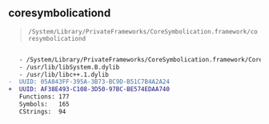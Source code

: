 ## coresymbolicationd

> `/System/Library/PrivateFrameworks/CoreSymbolication.framework/coresymbolicationd`

```diff

   - /System/Library/PrivateFrameworks/CoreSymbolication.framework/CoreSymbolication
   - /usr/lib/libSystem.B.dylib
   - /usr/lib/libc++.1.dylib
-  UUID: 05A843FF-395A-3B73-BC9D-B51C7B4A2A24
+  UUID: AF38E493-C108-3D50-97BC-BE574EDAA740
   Functions: 177
   Symbols:   165
   CStrings:  94

```
